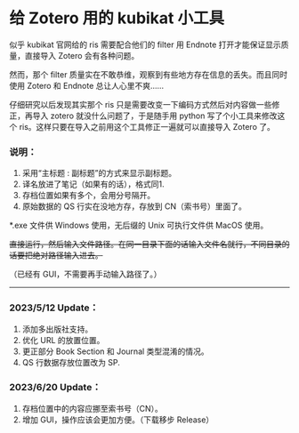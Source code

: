 # 给 Zotero 用的 kubikat 小工具
似乎 kubikat 官网给的 ris 需要配合他们的 filter 用 Endnote 打开才能保证显示质量，直接导入 Zotero 会有各种问题。

然而，那个 filter 质量实在不敢恭维，观察到有些地方存在信息的丢失。而且同时使用 Zotero 和 Endnote 总让人心里不爽……

仔细研究以后发现其实那个 ris 只是需要改变一下编码方式然后对内容做一些修正，再导入 zotero 就没什么问题了，于是随手用 python 写了个小工具来修改这个 ris。这样只要在导入之前用这个工具修正一遍就可以直接导入 Zotero 了。

### 说明：
1. 采用“主标题 : 副标题”的方式来显示副标题。
2. 译名放进了笔记（如果有的话），格式同1.
3. 存档位置如果有多个，会用分号隔开。
4. 原始数据的 QS 行实在没地方存，存放到 CN（索书号）里面了。

*.exe 文件供 Windows 使用，无后缀的 Unix 可执行文件供 MacOS 使用。

~~直接运行，然后输入文件路径。在同一目录下面的话输入文件名就行，不同目录的话要把绝对路径输入进去。~~

（已经有 GUI，不需要再手动输入路径了。）

---

### 2023/5/12 Update：
1. 添加多出版社支持。
2. 优化 URL 的放置位置。
3. 更正部分 Book Section 和 Journal 类型混淆的情况。
4. QS 行数据存放位置改为 SP.

### 2023/6/20 Update：
1. 存档位置中的内容应挪至索书号（CN）。
2. 增加 GUI，操作应该会更加方便。（下载移步 Release）
